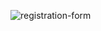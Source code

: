 ![registration-form](https://github.com/user-attachments/assets/19ad5a77-f0b4-441c-b6e4-f788ac7cab27)
